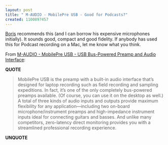 ```yaml
---
layout: post
title: " M-AUDIO - MobilePre USB - Good for Podcasts?"
created: 1100897457
---
```

<p>
<a href="http://www.bmannconsulting.com/">Boris</a> recommends this (and I can borrow his expensive microphones initially).  It sounds good, compact and good fidelity.  If anybody has used this for Podcast recording on a Mac, let me know what you think.
</p><p>
From <a href="http://www.maudio.co.uk/products/en_gb/MobilePreUSB-main.html">M-AUDIO - MobilePre USB - USB Bus-Powered Preamp and Audio Interface</a>:
</p><p>
<strong>QUOTE</strong>
</p><blockquote>
MobilePre USB is the preamp with a built-in audio interface that&#8217;s designed for laptop recording such as field recording and sampling expeditions. In fact, it&#8217;s one of the only completely bus-powered preamps available. (Of course, you can use it on the desktop as well.) A total of three kinds of audio inputs and outputs provide maximum flexibility for any application&#8212;including two on-board microphone/instrument preamps and high-impedance instrument inputs ideal for connecting guitars and basses. And unlike many competitors, zero-latency direct monitoring provides you with a streamlined professional recording experience.
</blockquote><p>
<strong>UNQUOTE</strong>
</p>

